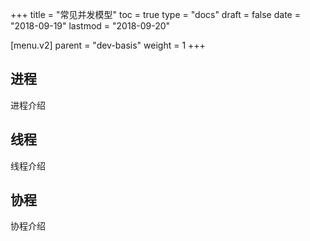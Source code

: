 +++
title = "常见并发模型"
toc = true
type = "docs"
draft = false
date = "2018-09-19"
lastmod = "2018-09-20"

[menu.v2]
  parent = "dev-basis"
  weight = 1
+++

## 进程

进程介绍

## 线程

线程介绍

## 协程

协程介绍
